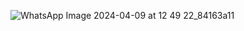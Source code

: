 ![WhatsApp Image 2024-04-09 at 12 49 22_84163a11](https://github.com/Adityaraj05/LeetCode/assets/118068294/78f77a00-9167-45e0-a810-2890d8187a9c)
